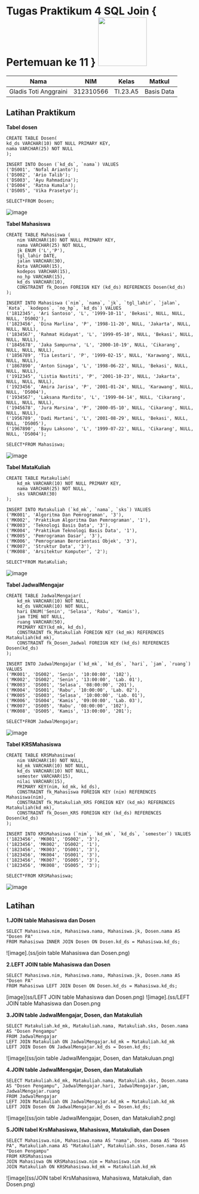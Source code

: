 # Tugas Praktikum 4 SQL Join { Pertemuan ke 11 } <img src=https://logos-download.com/wp-content/uploads/2016/05/MySQL_logo_logotype.png width="130px" >

|**Nama**|**NIM**|**Kelas**|**Matkul**|
|----|---|-----|------|
|Gladis Toti Anggraini |312310566|TI.23.A5|Basis Data|

## Latihan Praktikum
**Tabel dosen**

```
CREATE TABLE Dosen(
kd_ds VARCHAR(10) NOT NULL PRIMARY KEY,
nama VARCHAR(25) NOT NULL
);

INSERT INTO Dosen (`kd_ds`, `nama`) VALUES
('DS001', 'Nofal Arianto');
('DS002', 'Ario Talib');
('DS003', 'Ayu Rahmadina');
('DS004', 'Ratna Kumala');
('DS005', 'Vika Prasetyo');

SELECT*FROM Dosen;
```

![image](ss/dosen.png)

**Tabel Mahasiswa**

```
CREATE TABLE Mahasiswa (
    nim VARCHAR(10) NOT NULL PRIMARY KEY,
    nama VARCHAR(25) NOT NULL,
    jk ENUM ('L','P'),
    tgl_lahir DATE,
    jalan VARCHAR(30),
    Kota VARCHAR(15),
    kodepos VARCHAR(15),
    no_hp VARCHAR(15),
    kd_ds VARCHAR(10),
    CONSTRAINT fk_Dosen FOREIGN KEY (kd_ds) REFERENCES Dosen(kd_ds)
);

INSERT INTO Mahasiswa (`nim`, `nama`, `jk`, `tgl_lahir`, `jalan`, `Kota`, `kodepos`, `no_hp`, `kd_ds`) VALUES
('1812345', 'Ari Santoso', 'L', '1999-10-11', 'Bekasi', NULL, NULL, NULL, 'DS002'),
('1823456', 'Dina Marlina', 'P', '1998-11-20', NULL, 'Jakarta', NULL, NULL, NULL),
('1834567', 'Rahmat Hidayat', 'L', '1999-05-10', NULL, 'Bekasi', NULL, NULL, NULL),
('1845678', 'Jaka Sampurna', 'L', '2000-10-19', NULL, 'Cikarang', NULL, NULL, NULL),
('1856789', 'Tia Lestari', 'P', '1999-02-15', NULL, 'Karawang', NULL, NULL, NULL),
('1867890', 'Anton Sinaga', 'L', '1998-06-22', NULL, 'Bekasi', NULL, NULL, NULL),
('1912345', 'Listia Nastiti', 'P', '2001-10-23', NULL, 'Jakarta', NULL, NULL, NULL),
('1923456', 'Amira Jarisa', 'P', '2001-01-24', NULL, 'Karawang', NULL, NULL, 'DS004'),
('1934567', 'Laksana Mardito', 'L', '1999-04-14', NULL, 'Cikarang', NULL, NULL, NULL),
('1945678', 'Jura Marsina', 'P', '2000-05-10', NULL, 'Cikarang', NULL, NULL, NULL),
('1956789', 'Dadi Martani', 'L', '2001-08-29', NULL, 'Bekasi', NULL, NULL, 'DS005'),
('1967890', 'Bayu Laksono', 'L', '1999-07-22', NULL, 'Cikarang', NULL, NULL, 'DS004');

SELECT*FROM Mahasiswa;
```

![image](ss/mahasiswa.png)

**Tabel MataKuliah**

```
CREATE TABLE Matakuliah(
    kd_mk VARCHAR(10) NOT NULL PRIMARY KEY,
    nama VARCHAR(25) NOT NULL,
    sks VARCHAR(30)
);

INSERT INTO Matakuliah (`kd_mk`, `nama`, `sks`) VALUES
('MK001', 'Algoritma Dan Pemrograman', '3'),
('MK002', 'Praktikum Algoritma Dan Pemrograman', '1'),
('MK003', 'Teknologi Basis Data', '3'),
('MK004', 'Praktikum Teknologi Basis Data', '1'),
('MK005', 'Pemrograman Dasar', '3'),
('MK006', 'Pemrograman Berorientasi Objek', '3'),
('MK007', 'Struktur Data', '3'),
('MK008', 'Arsitektur Komputer', '2');

SELECT*FROM MataKuliah;
```


![image](ss/matakuliah.png)

**Tabel JadwalMengajar**

```
CREATE TABLE JadwalMengajar(
    kd_mk VARCHAR(10) NOT NULL,
    kd_ds VARCHAR(10) NOT NULL,
    hari ENUM('Senin', 'Selasa', 'Rabu', 'Kamis'),
    jam TIME NOT NULL,
    ruang VARCHAR(50),
    PRIMARY KEY(kd_mk, kd_ds),
    CONSTRAINT fk_Matakuliah FOREIGN KEY (kd_mk) REFERENCES Matakuliah(kd_mk),
    CONSTRAINT fk_Dosen_Jadwal FOREIGN KEY (kd_ds) REFERENCES Dosen(kd_ds)
);

INSERT INTO JadwalMengajar (`kd_mk`, `kd_ds`, `hari`, `jam`, `ruang`) VALUES
('MK001', 'DS002', 'Senin', '10:00:00', '102'),
('MK002', 'DS002', 'Senin', '13:00:00', 'Lab. 01'),
('MK003', 'DS001', 'Selasa', '08:00:00', '201'),
('MK004', 'DS001', 'Rabu', '10:00:00', 'Lab. 02'),
('MK005', 'DS003', 'Selasa', '10:00:00', 'Lab. 01'),
('MK006', 'DS004', 'Kamis', '09:00:00', 'Lab. 03'),
('MK007', 'DS005', 'Rabu', '08:00:00', '102'),
('MK008', 'DS005', 'Kamis', '13:00:00', '201');

SELECT*FROM JadwalMengajar;
```

![image](ss/jadwalmengajar.png)

**Tabel KRSMahasiswa**

```
CREATE TABLE KRSMahasiswa(
    nim VARCHAR(10) NOT NULL,
    kd_mk VARCHAR(10) NOT NULL,
    kd_ds VARCHAR(10) NOT NULL,
    semester VARCHAR(15),
    nilai VARCHAR(15),
    PRIMARY KEY(nim, kd_mk, kd_ds),
    CONSTRAINT fk_Mahasiswa FOREIGN KEY (nim) REFERENCES Mahasiswa(nim),
    CONSTRAINT fk_Matakuliah_KRS FOREIGN KEY (kd_mk) REFERENCES Matakuliah(kd_mk),
    CONSTRAINT fk_Dosen_KRS FOREIGN KEY (kd_ds) REFERENCES Dosen(kd_ds)
);

INSERT INTO KRSMahasiswa (`nim`, `kd_mk`, `kd_ds`, `semester`) VALUES
('1823456', 'MK001', 'DS002', '3'),
('1823456', 'MK002', 'DS002', '1'),
('1823456', 'MK003', 'DS001', '3'),
('1823456', 'MK004', 'DS001', '3'),
('1823456', 'MK007', 'DS005', '3'),
('1823456', 'MK008', 'DS005', '3');

SELECT*FROM KRSMahasiswa;
```

![image](ss/krsmahasiswa.png)



## Latihan

**1.JOIN table Mahasiswa dan Dosen**

```
SELECT Mahasiswa.nim, Mahasiswa.nama, Mahasiswa.jk, Dosen.nama AS "Dosen PA"
FROM Mahasiswa INNER JOIN Dosen ON Dosen.kd_ds = Mahasiswa.kd_ds;
```

![image].(ss/join table Mahasiswa dan Dosen.png)

**2.LEFT JOIN table Mahasiswa dan Dosen**

```
SELECT Mahasiswa.nim, Mahasiswa.nama, Mahasiswa.jk, Dosen.nama AS "Dosen PA"
FROM Mahasiswa LEFT JOIN Dosen ON Dosen.kd_ds = Mahasiswa.kd_ds;
```
[image](ss/LEFT JOIN table Mahasiswa dan Dosen.png)
![image].(ss/LEFT JOIN table Mahasiswa dan Dosen.png

**3.JOIN table JadwalMengajar, Dosen, dan Matakuliah**

```
SELECT Matakuliah.kd_mk, Matakuliah.nama, Matakuliah.sks, Dosen.nama AS "Dosen Pengampu"
FROM JadwalMengajar
LEFT JOIN Matakuliah ON JadwalMengajar.kd_mk = Matakuliah.kd_mk
LEFT JOIN Dosen ON JadwalMengajar.kd_ds = Dosen.kd_ds;
```

![image](ss/join table JadwalMengajar, Dosen, dan Matakuluan.png)

**4.JOIN table JadwalMengajar, Dosen, dan Matakuliah**

```
SELECT Matakuliah.kd_mk, Matakuliah.nama, Matakuliah.sks, Dosen.nama AS "Dosen Pengampu", JadwalMengajar.hari, JadwalMengajar.jam, JadwalMengajar.ruang
FROM JadwalMengajar
LEFT JOIN Matakuliah ON JadwalMengajar.kd_mk = Matakuliah.kd_mk
LEFT JOIN Dosen ON JadwalMengajar.kd_ds = Dosen.kd_ds;
```

![image](ss/join table JadwalMengajar, Dosen, dan Matakuliah2.png)

**5.JOIN tabel KrsMahasiswa, Mahasiswa, Matakuliah, dan Dosen**

```
SELECT Mahasiswa.nim, Mahasiswa.nama AS "nama", Dosen.nama AS "Dosen PA", Matakuliah.nama AS "Matakuliah", Matakuliah.sks, Dosen.nama AS "Dosen Pengampu"
FROM KRSMahasiswa
JOIN Mahasiswa ON KRSMahasiswa.nim = Mahasiswa.nim
JOIN Matakuliah ON KRSMahasiswa.kd_mk = Matakuliah.kd_mk
```

![image](ss/JOIN tabel KrsMahasiswa, Mahasiswa, Matakuliah, dan Dosen.png)



